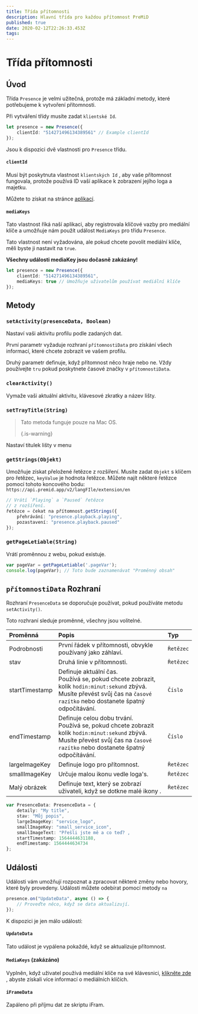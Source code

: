 ```yaml
---
title: Třída přítomnosti
description: Hlavní třída pro každou přítomnost PreMiD
published: true
date: 2020-02-12T22:26:33.453Z
tags: 
---
```


# Třída přítomnosti

## Úvod

Třída `Presence` je velmi užitečná, protože má základní metody, které potřebujeme k vytvoření přítomnosti.

 Při vytváření třídy musíte zadat `klientské Id`.

```typescript
let presence = new Presence({
    clientId: "514271496134389561" // Example clientId
});
```

Jsou k dispozici dvě vlastnosti pro `Presence` třídu.

#### `clientId`

Musí být poskytnuta vlastnost `klientských Id` , aby vaše přítomnost fungovala, protože používá ID vaší aplikace k zobrazení jejího loga a majetku.

Můžete to získat na stránce [aplikací](https://discordapp.com/developers/applications).

#### `mediaKeys`

Tato vlastnost říká naší aplikaci, aby registrovala klíčové vazby pro mediální klíče a umožňuje nám použít událost `MediaKeys` pro třídu `Presence`.

Tato vlastnost není vyžadována, ale pokud chcete povolit mediální klíče, měli byste ji nastavit na `true`.

**Všechny události mediaKey jsou dočasně zakázány!**

```typescript
let presence = new Presence({
    clientId: "514271496134389561",
    mediaKeys: true // Umožňuje uživatelům používat mediální klíče
});
```

## Metody

### `setActivity(presenceData, Boolean)`

Nastaví vaši aktivitu profilu podle zadaných dat.

První parametr vyžaduje rozhraní `přítomnostiData` pro získání všech informací, které chcete zobrazit ve vašem profilu.

Druhý parametr definuje, když přítomnost něco hraje nebo ne. Vždy používejte `tru` pokud poskytnete časové značky v `přítomnostiData`.

### `clearActivity()`

Vymaže vaši aktuální aktivitu, klávesové zkratky a název lišty.

### `setTrayTitle(String)`

> Tato metoda funguje pouze na Mac OS. 
> 
> {.is-warning}

Nastaví titulek lišty v menu

### `getStrings(Objekt)`

Umožňuje získat přeložené řetězce z rozšíření. Musíte zadat `Objekt` s klíčem pro řetězec, `keyValue` je hodnota řetězce. Můžete najít některé řetězce pomocí tohoto koncového bodu: `https://api.premid.app/v2/langFIle/extension/en`

```typescript
// Vrátí `Playing` a `Paused` řetězce
// z rozšíření.
řetězce = čekat na přítomnost.getStrings({
    přehrávání: "presence.playback.playing",
    pozastavení: "presence.playback.paused"
});
```

### `getPageLetiable(String)`

Vrátí proměnnou z webu, pokud existuje.

```typescript
var pageVar = getPageLetiable('.pageVar');
console.log(pageVar); // Toto bude zaznamenávat "Proměnný obsah"
```

## `přítomnostiData` Rozhraní

Rozhraní `PresenceData` se doporučuje používat, pokud používáte metodu `setActivity()`.

Toto rozhraní sleduje proměnné, všechny jsou volitelné.

<table>
  <thead>
    <tr>
      <th style="text-align:left">Proměnná</th>
      <th style="text-align:left">Popis</th>
      <th style="text-align:left">Typ</th>
    </tr>
  </thead>
  <tbody>
    <tr>
      <td style="text-align:left">Podrobnosti</td>
      <td style="text-align:left">První řádek v přítomnosti, obvykle používaný jako záhlaví.</td>
      <td style="text-align:left"><code>Řetězec</code>
      </td>
    </tr>
    <tr>
      <td style="text-align:left">stav</td>
      <td style="text-align:left">Druhá linie v přítomnosti.</td>
      <td style="text-align:left"><code>Řetězec</code>
      </td>
    </tr>
    <tr>
      <td style="text-align:left">startTimestamp</td>
      <td style="text-align:left">Definuje aktuální čas.<br>
        Používá se, pokud chcete zobrazit, kolik <code>hodin:minut:sekund</code> zbývá.
          <br>Musíte převést svůj čas na <code>časové razítko</code> nebo dostanete špatný
          odpočítávání.
      </td>
      <td style="text-align:left"><code>Číslo</code>
      </td>
    </tr>
    <tr>
      <td style="text-align:left">endTimestamp</td>
      <td style="text-align:left">Definuje celou dobu trvání.
        <br>Používá se, pokud chcete zobrazit kolik <code>hodin:minut:sekund</code> zbývá.
          <br>Musíte převést svůj čas na <code>časové razítko</code> nebo dostanete špatný
          odpočítávání.
      </td>
      <td style="text-align:left"><code>Číslo</code>
      </td>
    </tr>
    <tr>
      <td style="text-align:left">largeImageKey</td>
      <td style="text-align:left">Definuje logo pro přítomnost.</td>
      <td style="text-align:left"><code>Řetězec</code>
      </td>
    </tr>
    <tr>
      <td style="text-align:left">smallImageKey</td>
      <td style="text-align:left">Určuje malou ikonu vedle loga&apos;s.</td>
      <td style="text-align:left"><code>Řetězec</code>
      </td>
    </tr>
    <tr>
      <td style="text-align:left">Malý obrázek</td>
      <td style="text-align:left">Definuje text, který se zobrazí uživateli, když se dotkne malé ikony
.</td>
      <td style="text-align:left"><code>Řetězec</code>
      </td>
    </tr>
  </tbody>
</table>

```typescript
var PresenceData: PresenceData = {
    detaily: "My title",
    stav: "Můj popis",
    largeImageKey: "service_logo",
    smallImageKey: "small_service_icon",
    smallImageText: "Přešli jste mě a co teď? ,
    startTimestamp: 1564444631188,
    endTimestamp: 1564444634734
};
```

## Události

Události vám umožňují rozpoznat a zpracovat některé změny nebo hovory, které byly provedeny. Události můžete odebírat pomocí metody `na`

```typescript
presence.on("UpdateData", async () => {
    // Proveďte něco, když se data aktualizují.
});
```

K dispozici je jen málo událostí:

#### `UpdateData`

Tato událost je vypálena pokaždé, když se aktualizuje přítomnost.

#### `MediaKeys` (zakázáno)

Vyplněn, když uživatel používá mediální klíče na své klávesnici, [klikněte zde](/dev/presence/class#mediakeys) , abyste získali více informací o mediálních klíčích.

#### `iFrameData`

Zapáleno při příjmu dat ze skriptu iFram.